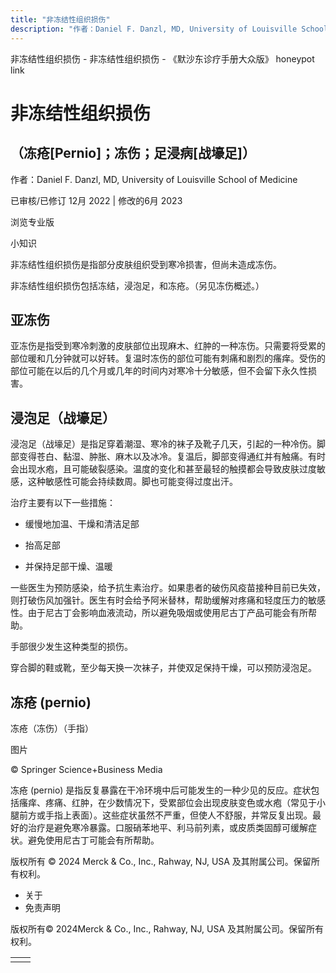 ```yaml
---
title: "非冻结性组织损伤"
description: "作者：Daniel F. Danzl, MD, University of Louisville School of Medicine"
---
```


﻿非冻结性组织损伤 \- 非冻结性组织损伤 \- 《默沙东诊疗手册大众版》 honeypot link

# 非冻结性组织损伤

## （冻疮\[Pernio\]；冻伤；足浸病\[战壕足\]）

作者：Daniel F. Danzl, MD, University of Louisville School of Medicine

已审核/已修订 12月 2022 \| 修改的6月 2023

浏览专业版

小知识

非冻结性组织损伤是指部分皮肤组织受到寒冷损害，但尚未造成冻伤。

非冻结性组织损伤包括冻结，浸泡足，和冻疮。（另见冻伤概述。）

## 亚冻伤

亚冻伤是指受到寒冷刺激的皮肤部位出现麻木、红肿的一种冻伤。只需要将受累的部位暖和几分钟就可以好转。复温时冻伤的部位可能有刺痛和剧烈的瘙痒。受伤的部位可能在以后的几个月或几年的时间内对寒冷十分敏感，但不会留下永久性损害。

## 浸泡足（战壕足）

浸泡足（战壕足）是指足穿着潮湿、寒冷的袜子及靴子几天，引起的一种冷伤。脚部变得苍白、黏湿、肿胀、麻木以及冰冷。复温后，脚部变得通红并有触痛。有时会出现水疱，且可能破裂感染。温度的变化和甚至最轻的触摸都会导致皮肤过度敏感，这种敏感性可能会持续数周。脚也可能变得过度出汗。

治疗主要有以下一些措施：

- 缓慢地加温、干燥和清洁足部

- 抬高足部

- 并保持足部干燥、温暖


一些医生为预防感染，给予抗生素治疗。如果患者的破伤风疫苗接种目前已失效，则打破伤风加强针。医生有时会给予阿米替林，帮助缓解对疼痛和轻度压力的敏感性。由于尼古丁会影响血液流动，所以避免吸烟或使用尼古丁产品可能会有所帮助。

手部很少发生这种类型的损伤。

穿合脚的鞋或靴，至少每天换一次袜子，并使双足保持干燥，可以预防浸泡足。

## 冻疮 (pernio)

冻疮（冻伤）（手指）



图片

© Springer Science+Business Media

冻疮 (pernio) 是指反复暴露在干冷环境中后可能发生的一种少见的反应。症状包括瘙痒、疼痛、红肿，在少数情况下，受累部位会出现皮肤变色或水疱（常见于小腿前方或手指上表面）。这些症状虽然不严重，但使人不舒服，并常反复出现。最好的治疗是避免寒冷暴露。口服硝苯地平、利马前列素，或皮质类固醇可缓解症状。避免使用尼古丁可能会有所帮助。



版权所有 © 2024
Merck & Co., Inc., Rahway, NJ, USA 及其附属公司。保留所有权利。

- 关于
- 免责声明

版权所有© 2024Merck & Co., Inc., Rahway, NJ, USA 及其附属公司。保留所有权利。

|     |     |
| --- | --- |
|  |  |